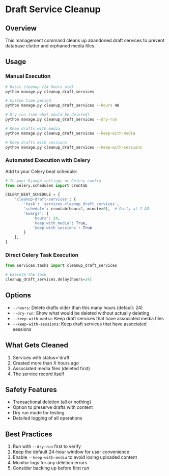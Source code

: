 # Draft Service Cleanup

## Overview
This management command cleans up abandoned draft services to prevent database clutter and orphaned media files.

## Usage

### Manual Execution
```bash
# Basic cleanup (24 hours old)
python manage.py cleanup_draft_services

# Custom time period
python manage.py cleanup_draft_services --hours 48

# Dry run (see what would be deleted)
python manage.py cleanup_draft_services --dry-run

# Keep drafts with media
python manage.py cleanup_draft_services --keep-with-media

# Keep drafts with sessions
python manage.py cleanup_draft_services --keep-with-sessions
```

### Automated Execution with Celery

Add to your Celery beat schedule:

```python
# In your Django settings or Celery config
from celery.schedules import crontab

CELERY_BEAT_SCHEDULE = {
    'cleanup-draft-services': {
        'task': 'services.cleanup_draft_services',
        'schedule': crontab(hour=2, minute=0),  # Daily at 2 AM
        'kwargs': {
            'hours': 24,
            'keep_with_media': True,
            'keep_with_sessions': True
        }
    },
}
```

### Direct Celery Task Execution
```python
from services.tasks import cleanup_draft_services

# Execute the task
cleanup_draft_services.delay(hours=24)
```

## Options

- `--hours`: Delete drafts older than this many hours (default: 24)
- `--dry-run`: Show what would be deleted without actually deleting
- `--keep-with-media`: Keep draft services that have associated media files
- `--keep-with-sessions`: Keep draft services that have associated sessions

## What Gets Cleaned

1. Services with status='draft'
2. Created more than X hours ago
3. Associated media files (deleted first)
4. The service record itself

## Safety Features

- Transactional deletion (all or nothing)
- Option to preserve drafts with content
- Dry run mode for testing
- Detailed logging of all operations

## Best Practices

1. Run with `--dry-run` first to verify
2. Keep the default 24-hour window for user convenience
3. Enable `--keep-with-media` to avoid losing uploaded content
4. Monitor logs for any deletion errors
5. Consider backing up before first run